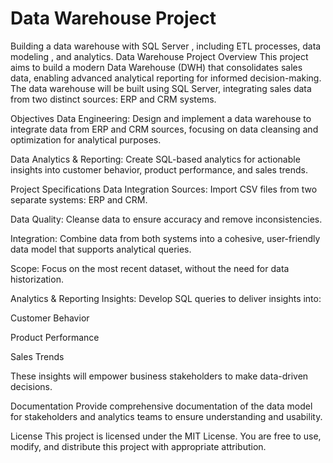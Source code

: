 # Data Warehouse Project
Building a data warehouse with SQL Server , including ETL processes, data modeling , and analytics.
Data Warehouse Project
Overview
This project aims to build a modern Data Warehouse (DWH) that consolidates sales data, enabling advanced analytical reporting for informed decision-making. The data warehouse will be built using SQL Server, integrating sales data from two distinct sources: ERP and CRM systems.

Objectives
Data Engineering: Design and implement a data warehouse to integrate data from ERP and CRM sources, focusing on data cleansing and optimization for analytical purposes.

Data Analytics & Reporting: Create SQL-based analytics for actionable insights into customer behavior, product performance, and sales trends.

Project Specifications
Data Integration
Sources: Import CSV files from two separate systems: ERP and CRM.

Data Quality: Cleanse data to ensure accuracy and remove inconsistencies.

Integration: Combine data from both systems into a cohesive, user-friendly data model that supports analytical queries.

Scope: Focus on the most recent dataset, without the need for data historization.

Analytics & Reporting
Insights: Develop SQL queries to deliver insights into:

Customer Behavior

Product Performance

Sales Trends

These insights will empower business stakeholders to make data-driven decisions.

Documentation
Provide comprehensive documentation of the data model for stakeholders and analytics teams to ensure understanding and usability.

License
This project is licensed under the MIT License. You are free to use, modify, and distribute this project with appropriate attribution.

